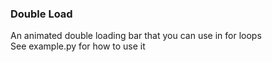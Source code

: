 <h3>Double Load</h3>
<p>An animated double loading bar that you can use in for loops<br>See example.py for how to use it</p>
